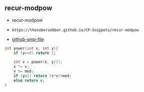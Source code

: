 
## recur-modpow

- recur-modpow
- ```
  https://thesobersobber.github.io/CP-Snippets/recur-modpow
  ```
- [github-snip-file](https://github.com/theSoberSobber/CP-Snippets/blob/main/snippets.json#L1714)

```cpp
int power(int x, int y){
    if (y==0) return 1;
    
    int v = power(x, y/2);
    v *= v;
    v %= mod;
    if (y&1) return (v*x)%mod;
    else return v;
}

```
